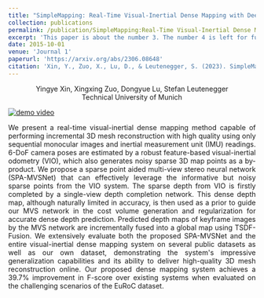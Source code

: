 ```yaml
---
title: "SimpleMapping: Real-Time Visual-Inertial Dense Mapping with Deep Multi-View Stereo"
collection: publications
permalink: /publication/SimpleMapping:Real-Time Visual-Inertial Dense Mapping with Deep Multi-View Stereo
excerpt: 'This paper is about the number 3. The number 4 is left for future work.'
date: 2015-10-01
venue: 'Journal 1'
paperurl: 'https://arxiv.org/abs/2306.08648'
citation: 'Xin, Y., Zuo, X., Lu, D., & Leutenegger, S. (2023). SimpleMapping: Real-Time Visual-Inertial Dense Mapping with Deep Multi-View Stereo. arXiv preprint arXiv:2306.08648.'
---
```


<!-- Ongoing -->

<center>
Yingye Xin, Xingxing Zuo, Dongyue Lu, Stefan Leutenegger <br /> 
Technical University of Munich 
</center>

<!-- <p align = "center">
<img src = ../files/overview.png alt = 'scene' height = 10% width = 80% />
<img src = ../files/result.png alt = 'scene' height = 10% width = 80% />
</p> -->

[![demo video](https://res.cloudinary.com/marcomontalbano/image/upload/v1691648995/video_to_markdown/images/youtube--R68sEMhEDNU-c05b58ac6eb4c4700831b2b3070cd403.jpg)](https://www.youtube.com/watch?v=R68sEMhEDNU "demo video")

<p align = "justify"> 
We present a real-time visual-inertial dense mapping method capable of performing incremental 3D mesh reconstruction with high quality using only sequential monocular images and inertial measurement unit (IMU) readings. 6-DoF camera poses are estimated by a robust feature-based visual-inertial odometry (VIO), which also generates noisy sparse 3D map points as a by-product. We propose a sparse point aided multi-view stereo neural network (SPA-MVSNet) that can effectively leverage the informative but noisy sparse points from the VIO system. The sparse depth from VIO is firstly completed by a single-view depth completion network. This dense depth map, although naturally limited in accuracy, is then used as a prior to guide our MVS network in the cost volume generation and regularization for accurate dense depth prediction. Predicted depth maps of keyframe images by the MVS network are incrementally fused into a global map using TSDF-Fusion. We extensively evaluate both the proposed SPA-MVSNet and the entire visual-inertial dense mapping system on several public datasets as well as our own dataset, demonstrating the system's impressive generalization capabilities and its ability to deliver high-quality 3D mesh reconstruction online. Our proposed dense mapping system achieves a 39.7% improvement in F-score over existing systems when evaluated on the challenging scenarios of the EuRoC dataset. 
</p>

<!-- [[Project report](http://dylanorange.github.io/files/mvs.pdf)]
[[code](https://github.com/DylanOrange/End-to-end-Learned-Multi-View-Stereo-Reconstruction-with-Transformers)] -->